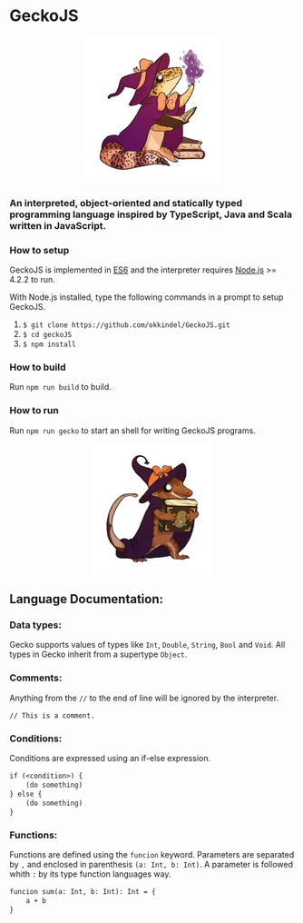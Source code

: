 # GeckoJS

<p align="center">
  <img src="./assets/mage.jpg"/>
</p>

### An interpreted, object-oriented and statically typed programming language inspired by TypeScript, Java and Scala written in JavaScript.

### How to setup

GeckoJS is implemented in [ES6](https://en.wikipedia.org/wiki/ECMAScript#ES6) and the interpreter requires [Node.js](https://nodejs.org/en/) >= 4.2.2 to run.

With Node.js installed, type the following commands in a prompt to setup GeckoJS.

1. ```$ git clone https://github.com/okkindel/GeckoJS.git```
2. ```$ cd geckoJS```
3. ```$ npm install```

### How to build

Run ```npm run build``` to build.

### How to run

Run ```npm run gecko``` to start an shell for writing GeckoJS programs.

<p align="center">
  <img src="./assets/book.jpg"/>
</p>

## Language Documentation:


### Data types:

Gecko supports values of types like `Int`, `Double`, `String`, `Bool` and `Void`. All types in Gecko inherit from a supertype `Object`.

### Comments: 

Anything from the `//` to the end of line will be ignored by the interpreter.


```
// This is a comment.
```

### Conditions:

Conditions are expressed using an if-else expression.

```
if (<condition>) {
    (do something)
} else {
    (do something)
}
```

### Functions:
Functions are defined using the `funcion` keyword. Parameters are separated by `,` and enclosed in parenthesis `(a: Int, b: Int)`. A parameter is followed whith `:` by its type function languages way.

```
funcion sum(a: Int, b: Int): Int = {
    a + b
}
```
